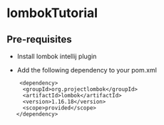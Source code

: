 # lombokTutorial

## Pre-requisites

 - Install lombok intellij plugin

 - Add the following dependency to your pom.xml
 
 ```
     <dependency>
      <groupId>org.projectlombok</groupId>
      <artifactId>lombok</artifactId>
      <version>1.16.18</version>
      <scope>provided</scope>
    </dependency>
 ```
